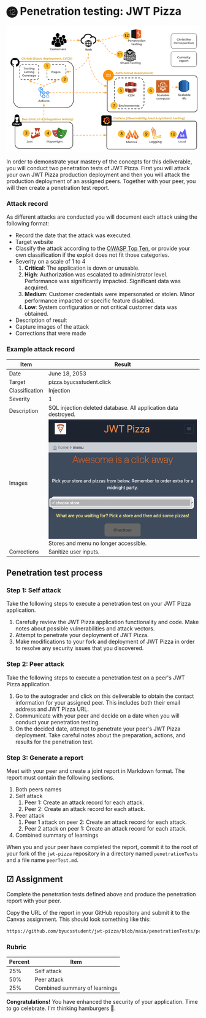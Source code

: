 # ⓬ Penetration testing: JWT Pizza

![course overview](../sharedImages/courseOverview.png)

In order to demonstrate your mastery of the concepts for this deliverable, you will conduct two penetration tests of JWT Pizza. First you will attack your own JWT Pizza production deployment and then you will attack the production deployment of an assigned peers. Together with your peer, you will then create a penetration test report.

### Attack record

As different attacks are conducted you will document each attack using the following format:

- Record the date that the attack was executed.
- Target website
- Classify the attack according to the [OWASP Top Ten](../owaspTop10/owaspTop10.md), or provide your own classification if the exploit does not fit those categories.
- Severity on a scale of 1 to 4
  1. **Critical**: The application is down or unusable.
  1. **High**: Authorization was escalated to administrator level. Performance was significantly impacted. Significant data was acquired.
  1. **Medium**: Customer credentials were impersonated or stolen. Minor performance impacted or specific feature disabled.
  1. **Low**: System configuration or not critical customer data was obtained.
- Description of result
- Capture images of the attack
- Corrections that were made

### Example attack record

| Item           | Result                                                                         |
| -------------- | ------------------------------------------------------------------------------ |
| Date           | June 18, 2053                                                                  |
| Target         | pizza.byucsstudent.click                                                       |
| Classification | Injection                                                                      |
| Severity       | 1                                                                              |
| Description    | SQL injection deleted database. All application data destroyed.                |
| Images         | ![Dead database](deadDatabase.png) <br/> Stores and menu no longer accessible. |
| Corrections    | Sanitize user inputs.                                                          |

## Penetration test process

### Step 1: Self attack

Take the following steps to execute a penetration test on your JWT Pizza application.

1. Carefully review the JWT Pizza application functionality and code. Make notes about possible vulnerabilities and attack vectors.
1. Attempt to penetrate your deployment of JWT Pizza.
1. Make modifications to your fork and deployment of JWT Pizza in order to resolve any security issues that you discovered.

### Step 2: Peer attack

Take the following steps to execute a penetration test on a peer's JWT Pizza application.

1. Go to the autograder and click on this deliverable to obtain the contact information for your assigned peer. This includes both their email address and JWT Pizza URL.
1. Communicate with your peer and decide on a date when you will conduct your penetration testing.
1. On the decided date, attempt to penetrate your peer's JWT Pizza deployment. Take careful notes about the preparation, actions, and results for the penetration test.

### Step 3: Generate a report

Meet with your peer and create a joint report in Markdown format. The report must contain the following sections.

1. Both peers names
1. Self attack
   1. Peer 1: Create an attack record for each attack.
   1. Peer 2: Create an attack record for each attack.
1. Peer attack
   1. Peer 1 attack on peer 2: Create an attack record for each attack.
   1. Peer 2 attack on peer 1: Create an attack record for each attack.
1. Combined summary of learnings

When you and your peer have completed the report, commit it to the root of your fork of the `jwt-pizza` repository in a directory named `penetrationTests` and a file name `peerTest.md`.

## ☑ Assignment

Complete the penetration tests defined above and produce the penetration report with your peer.

Copy the URL of the report in your GitHub repository and submit it to the Canvas assignment. This should look something like this:

```txt
https://github.com/byucsstudent/jwt-pizza/blob/main/penetrationTests/peerTest.md
```

### Rubric

| Percent | Item                          |
| ------- | ----------------------------- |
| 25%     | Self attack                   |
| 50%     | Peer attack                   |
| 25%     | Combined summary of learnings |

**Congratulations!** You have enhanced the security of your application. Time to go celebrate. I'm thinking hamburgers 🍔.
